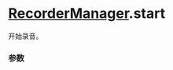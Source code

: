 # [RecorderManager](./../RecorderManager).start

开始录音。

### 参数

<Props :data="props" />

<script setup>
const props = [
   {
    name: 'duration',
    type: 'number',
    default: '60000',
    required: false,
    desc: '录音的时长，单位 ms'
  },
  {
    name: 'sampleRate',
    type: 'number',
    default: '8000',
    required: false,
    desc: '采样率',
    values: [
      { value: "8000", desc: "8000 采样率" },
      { value: "11025", desc: "11025 采样率" },
      { value: "12000", desc: "12000 采样率" },
      { value: "16000", desc: "16000 采样率" },
      { value: "22050", desc: "22050 采样率" },
      { value: "24000", desc: "24000 采样率" },
      { value: "32000", desc: "32000 采样率" },
      { value: "44100", desc: "44100 采样率" },
      { value: "48000", desc: "48000 采样率" },
    ]
  },
  {
    name: 'numberOfChannels',
    type: 'number',
    default: '2',
    required: false,
    desc: '录音通道数',
    values: [
      { value: "1", desc: "1 个通道" },
      { value: "2", desc: "2 个通道" },
    ]
  },
  {
    name: 'encodeBitRate',
    type: 'number',
    default: '48000',
    required: false,
    desc: '编码码率'
  },
  {
    name: 'format',
    type: 'string',
    default: 'aac',
    required: false,
    desc: '音频格式',
    values: [
      { value: "aac", desc: "aac 格式" },
      { value: "wav", desc: "wav 格式" },
    ]
  },
]
</script>
